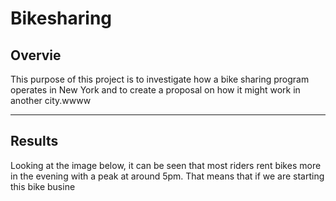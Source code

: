 # Bikesharing
##  Overvie
This purpose of this project is to investigate how a bike sharing program operates in New York and to create a proposal on how it might work in another city.wwww

---
##  Results
Looking at the image below, it can be seen that most riders rent bikes more in the evening with a peak at around 5pm. That means that if we are starting this bike busine
